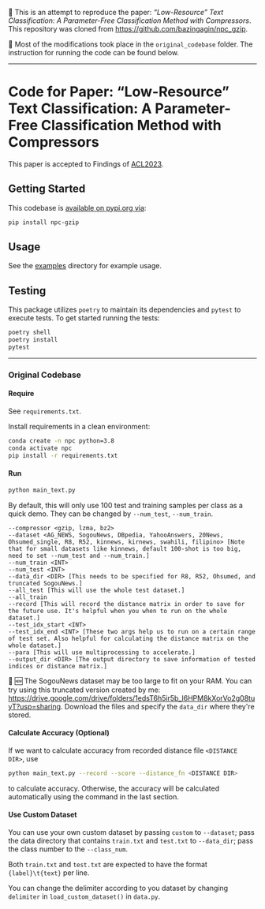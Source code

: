 🔴 This is an attempt to reproduce the paper: *“Low-Resource” Text Classification: A Parameter-Free Classification Method with Compressors*. This repository was cloned from https://github.com/bazingagin/npc_gzip.

🔴 Most of the modifications took place in the `original_codebase` folder. The instruction for running the code can be found below.

---

# Code for Paper: “Low-Resource” Text Classification: A Parameter-Free Classification Method with Compressors

This paper is accepted to Findings of [ACL2023](https://aclanthology.org/2023.findings-acl.426/).

## Getting Started

This codebase is [available on pypi.org via](https://pypi.org/project/npc-gzip):


```sh
pip install npc-gzip
```

## Usage

See the [examples](./examples/) directory for example usage.

## Testing

This package utilizes `poetry` to maintain its dependencies and `pytest` to execute tests. To get started running the tests:

```sh
poetry shell
poetry install
pytest
```

-------------------------

### Original Codebase

#### Require

See `requirements.txt`.

Install requirements in a clean environment:

```sh
conda create -n npc python=3.8
conda activate npc
pip install -r requirements.txt
```

#### Run

```sh
python main_text.py
```

By default, this will only use 100 test and training samples per class as a quick demo. They can be changed by `--num_test`, `--num_train`.

```text
--compressor <gzip, lzma, bz2>
--dataset <AG_NEWS, SogouNews, DBpedia, YahooAnswers, 20News, Ohsumed_single, R8, R52, kinnews, kirnews, swahili, filipino> [Note that for small datasets like kinnews, default 100-shot is too big, need to set --num_test and --num_train.]
--num_train <INT>
--num_test <INT>
--data_dir <DIR> [This needs to be specified for R8, R52, Ohsumed, and truncated SogouNews.]
--all_test [This will use the whole test dataset.]
--all_train
--record [This will record the distance matrix in order to save for the future use. It's helpful when you when to run on the whole dataset.]
--test_idx_start <INT>
--test_idx_end <INT> [These two args help us to run on a certain range of test set. Also helpful for calculating the distance matrix on the whole dataset.]
--para [This will use multiprocessing to accelerate.]
--output_dir <DIR> [The output directory to save information of tested indices or distance matrix.]
```

🔴 🆕 The SogouNews dataset may be too large to fit on your RAM. You can try using this truncated version created by me: https://drive.google.com/drive/folders/1edsT6h5ir5b_l6HPM8kXorVo2g08tuyT?usp=sharing. Download the files and specify the `data_dir` where they're stored.

#### Calculate Accuracy (Optional)

If we want to calculate accuracy from recorded distance file `<DISTANCE DIR>`, use

```sh
python main_text.py --record --score --distance_fn <DISTANCE DIR>
```

to calculate accuracy. Otherwise, the accuracy will be calculated automatically using the command in the last section.

#### Use Custom Dataset

You can use your own custom dataset by passing `custom` to `--dataset`; pass the data directory that contains `train.txt` and `test.txt` to `--data_dir`; pass the class number to the `--class_num`.

Both `train.txt` and `test.txt` are expected to have the format `{label}\t{text}` per line.

You can change the delimiter according to you dataset by changing `delimiter` in `load_custom_dataset()` in `data.py`.
